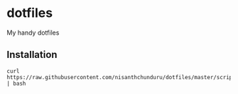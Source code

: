 # dotfiles

My handy dotfiles

## Installation

```
curl https://raw.githubusercontent.com/nisanthchunduru/dotfiles/master/scripts/setup.sh | bash
```
